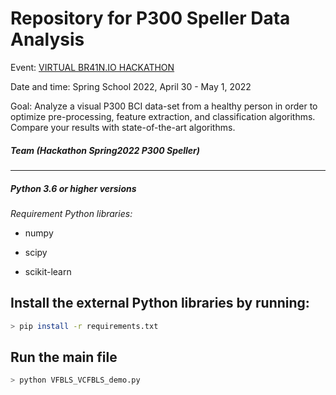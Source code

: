 # Repository for P300 Speller Data Analysis

Event: [VIRTUAL BR41N.IO HACKATHON](https://www.br41n.io/Spring-School-2022)

Date and time: Spring School 2022, April 30 - May 1, 2022 

Goal: Analyze a visual P300 BCI data-set from a healthy person in order to optimize pre-processing, feature extraction, and classification algorithms. Compare your results with state-of-the-art algorithms.

##### Team (Hackathon Spring2022 P300 Speller)

---

##### Python 3.6 or higher versions

*Requirement Python libraries:*

- numpy

- scipy

- scikit-learn

## Install the external Python libraries by running:

```bash
> pip install -r requirements.txt
```

## Run the main file

```bash
> python VFBLS_VCFBLS_demo.py
```


